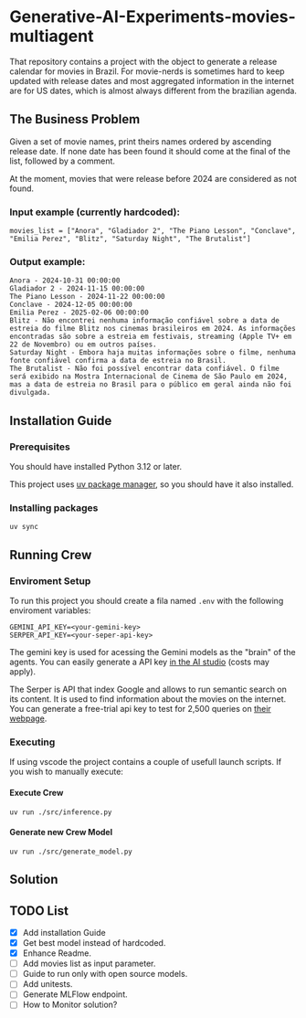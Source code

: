 # Generative-AI-Experiments-movies-multiagent

That repository contains a project with the object to generate a release calendar for movies in Brazil.
For movie-nerds is sometimes hard to keep updated with release dates and most aggregated information in the internet are for US dates, which is almost always different from the brazilian agenda.

## The Business Problem

Given a set of movie names, print theirs names ordered by ascending release date. 
If none date has been found it should come at the final of the list, followed by a comment. 

At the moment, movies that were release before 2024 are considered as not found.

### Input example (currently hardcoded):
```
movies_list = ["Anora", "Gladiador 2", "The Piano Lesson", "Conclave", "Emilia Perez", "Blitz", "Saturday Night", "The Brutalist"]
```

### Output example:

```
Anora - 2024-10-31 00:00:00
Gladiador 2 - 2024-11-15 00:00:00
The Piano Lesson - 2024-11-22 00:00:00
Conclave - 2024-12-05 00:00:00
Emilia Perez - 2025-02-06 00:00:00
Blitz - Não encontrei nenhuma informação confiável sobre a data de estreia do filme Blitz nos cinemas brasileiros em 2024. As informações encontradas são sobre a estreia em festivais, streaming (Apple TV+ em 22 de Novembro) ou em outros países.
Saturday Night - Embora haja muitas informações sobre o filme, nenhuma fonte confiável confirma a data de estreia no Brasil.
The Brutalist - Não foi possível encontrar data confiável. O filme será exibido na Mostra Internacional de Cinema de São Paulo em 2024, mas a data de estreia no Brasil para o público em geral ainda não foi divulgada.
```

## Installation Guide

### Prerequisites

You should have installed Python 3.12 or later.

This project uses [uv package manager](https://github.com/astral-sh/uv), so you should have it also installed.

### Installing packages

```
uv sync
```

## Running Crew

### Enviroment Setup

To run this project you should create a fila named ``.env`` with the following enviroment variables:

```
GEMINI_API_KEY=<your-gemini-key>
SERPER_API_KEY=<your-seper-api-key>
```

The gemini key is used for acessing the Gemini models as the "brain" of the agents. You can easily generate a API key [in the AI studio](https://aistudio.google.com/app/apikey) (costs may apply). 

The Serper is API that index Google and allows to run semantic search on its content. It is used to find information about the movies on the internet.
You can generate a free-trial api key to test for 2,500 queries on [their webpage](https://serper.dev/).

### Executing

If using vscode the project contains a couple of usefull launch scripts.
If you wish to manually execute:

#### Execute Crew
```
uv run ./src/inference.py
```

#### Generate new Crew Model
```
uv run ./src/generate_model.py
```

## Solution 


## TODO List
- [x] Add installation Guide
- [x] Get best model instead of hardcoded.
- [x] Enhance Readme.
- [ ] Add movies list as input parameter.
- [ ] Guide to run only with open source models.
- [ ] Add unitests.
- [ ] Generate MLFlow endpoint.
- [ ] How to Monitor solution?
